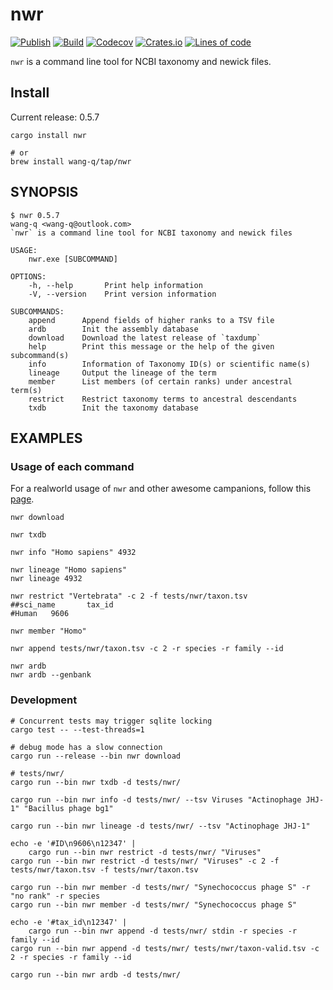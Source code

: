 # nwr

[![Publish](https://github.com/wang-q/nwr/actions/workflows/publish.yml/badge.svg)](https://github.com/wang-q/nwr/actions)
[![Build](https://github.com/wang-q/nwr/actions/workflows/build.yml/badge.svg)](https://github.com/wang-q/nwr/actions)
[![Codecov](https://img.shields.io/codecov/c/github/wang-q/nwr/master.svg)](https://codecov.io/github/wang-q/nwr?branch=master)
[![Crates.io](https://img.shields.io/crates/v/nwr.svg)](https://crates.io/crates/nwr)
[![Lines of code](https://tokei.rs/b1/github/wang-q/nwr?category=code)](https://github.com//wang-q/nwr)

`nwr` is a command line tool for NCBI taxonomy and newick files.

## Install

Current release: 0.5.7

```shell
cargo install nwr

# or
brew install wang-q/tap/nwr

```

## SYNOPSIS

```text
$ nwr 0.5.7
wang-q <wang-q@outlook.com>
`nwr` is a command line tool for NCBI taxonomy and newick files

USAGE:
    nwr.exe [SUBCOMMAND]

OPTIONS:
    -h, --help       Print help information
    -V, --version    Print version information

SUBCOMMANDS:
    append      Append fields of higher ranks to a TSV file
    ardb        Init the assembly database
    download    Download the latest release of `taxdump`
    help        Print this message or the help of the given subcommand(s)
    info        Information of Taxonomy ID(s) or scientific name(s)
    lineage     Output the lineage of the term
    member      List members (of certain ranks) under ancestral term(s)
    restrict    Restrict taxonomy terms to ancestral descendants
    txdb        Init the taxonomy database

```

## EXAMPLES

### Usage of each command

For a realworld usage of `nwr` and other awesome campanions, follow this [page](doc/assembly.md).

```shell
nwr download

nwr txdb

nwr info "Homo sapiens" 4932

nwr lineage "Homo sapiens"
nwr lineage 4932

nwr restrict "Vertebrata" -c 2 -f tests/nwr/taxon.tsv
##sci_name       tax_id
#Human   9606

nwr member "Homo"

nwr append tests/nwr/taxon.tsv -c 2 -r species -r family --id

nwr ardb
nwr ardb --genbank

```

### Development

```shell
# Concurrent tests may trigger sqlite locking
cargo test -- --test-threads=1

# debug mode has a slow connection
cargo run --release --bin nwr download

# tests/nwr/
cargo run --bin nwr txdb -d tests/nwr/

cargo run --bin nwr info -d tests/nwr/ --tsv Viruses "Actinophage JHJ-1" "Bacillus phage bg1"

cargo run --bin nwr lineage -d tests/nwr/ --tsv "Actinophage JHJ-1"

echo -e '#ID\n9606\n12347' |
    cargo run --bin nwr restrict -d tests/nwr/ "Viruses"
cargo run --bin nwr restrict -d tests/nwr/ "Viruses" -c 2 -f tests/nwr/taxon.tsv -f tests/nwr/taxon.tsv

cargo run --bin nwr member -d tests/nwr/ "Synechococcus phage S" -r "no rank" -r species
cargo run --bin nwr member -d tests/nwr/ "Synechococcus phage S"

echo -e '#tax_id\n12347' |
    cargo run --bin nwr append -d tests/nwr/ stdin -r species -r family --id
cargo run --bin nwr append -d tests/nwr/ tests/nwr/taxon-valid.tsv -c 2 -r species -r family --id

cargo run --bin nwr ardb -d tests/nwr/

```
